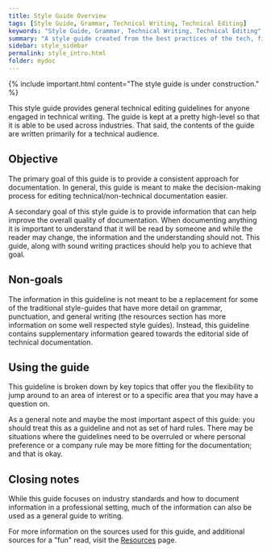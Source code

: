 ```yaml
---
title: Style Guide Overview
tags: [Style Guide, Grammar, Technical Writing, Technical Editing]
keywords: "Style Guide, Grammar, Technical Writing, Technical Editing"
summary: "A style guide created from the best practices of the tech, financial, and media industries."
sidebar: style_sidebar
permalink: style_intro.html
folder: mydoc
---
```


{% include important.html content="The style guide is under construction." %}

This style guide provides general technical editing guidelines for anyone engaged in technical writing. The guide is kept at a pretty high-level so that it is able to be used across industries. That said, the contents of the guide are written primarily for a technical audience.

## Objective

The primary goal of this guide is to provide a consistent approach for documentation. In general, this guide is meant to make the decision-making process for editing technical/non-technical documentation easier.

A secondary goal of this style guide is to provide information that can help improve the overall quality of documentation. When documenting anything it is important to understand that it will be read by someone and while the reader may change, the information and the understanding should not. This guide, along with sound writing practices should help you to achieve that goal.

## Non-goals

The information in this guideline is not meant to be a replacement for some of the traditional style-guides that have more detail on grammar, punctuation, and general writing (the resources section has more information on some well respected style guides). Instead, this guideline contains supplementary information geared towards the editorial side of technical documentation.

## Using the guide

This guideline is broken down by key topics that offer you the flexibility to jump around to an area of interest or to a specific area that you may have a question on.

As a general note and maybe the most important aspect of this guide: you should treat this as a guideline and not as set of hard rules. There may be situations where the guidelines need to be overruled or where personal preference or a company rule may be more fitting for the documentation; and that is okay.

## Closing notes

While this guide focuses on industry standards and how to document information in a professional setting, much of the information can also be used as a general guide to writing.

For more information on the sources used for this guide, and additional sources for a "fun" read, visit the [Resources](/resources) page.
